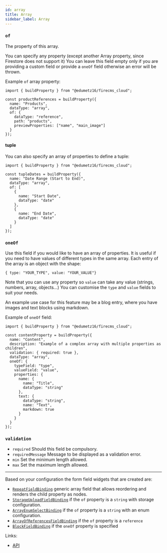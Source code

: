 ```yaml
---
id: array
title: Array
sidebar_label: Array
---
```


###  `of`

The property of this array.

You can specify any property (except another Array property, since
Firestore does not support it)
You can leave this field empty only if you are providing a custom field or
provide a `oneOf` field otherwise an error will be thrown.

Example `of` array property:
```tsx
import { buildProperty } from "@edumetz16/firecms_cloud";

const productReferences = buildProperty({
  name: "Products",
  dataType: "array",
  of: {
    dataType: "reference",
    path: "products",
    previewProperties: ["name", "main_image"]
  }
});
```

#### tuple

You can also specify an array of properties to define a tuple:
```tsx
import { buildProperty } from "@edumetz16/firecms_cloud";

const tupleDates = buildProperty({
  name: "Date Range (Start to End)",
  dataType: "array",
  of: [
    {
      name: "Start Date",
      dataType: "date"
    },
    {
      name: "End Date",
      dataType: "date"
    }
  ]
});
```

### `oneOf`

Use this field if you would like to have an array of properties.
It is useful if you need to have values of different types in the same
array.
Each entry of the array is an object with the shape:
```
{ type: "YOUR_TYPE", value: "YOUR_VALUE"}
```
Note that you can use any property so `value` can take any value (strings,
numbers, array, objects...)
You can customise the `type` and `value` fields to suit your needs.

An example use case for this feature may be a blog entry, where you have
images and text blocks using markdown.

Example of `oneOf` field:
```tsx
import { buildProperty } from "@edumetz16/firecms_cloud";

const contentProperty = buildProperty({
  name: "Content",
  description: "Example of a complex array with multiple properties as children",
  validation: { required: true },
  dataType: "array",
  oneOf: {
    typeField: "type",
    valueField: "value",
    properties: {
      name: {
        name: "Title",
        dataType: "string"
      },
      text: {
        dataType: "string",
        name: "Text",
        markdown: true
      }
    }
  }
});
```

### `validation`

* `required` Should this field be compulsory.
* `requiredMessage` Message to be displayed as a validation error.
* `min` Set the minimum length allowed.
* `max` Set the maximum length allowed.

---

Based on your configuration the form field widgets that are created are:
- [`RepeatFieldBinding`](../../api/functions/RepeatFieldBinding) generic array field that allows reordering and renders
  the child property as nodes.
- [`StorageUploadFieldBinding`](../../api/functions/StorageUploadFieldBinding) if the `of` property is a `string` with storage configuration.
- [`ArrayEnumSelectBinding`](../../api/functions/ArrayEnumSelectBinding) if the `of` property is a `string` with an enum configuration.
- [`ArrayOfReferencesFieldBinding`](../../api/functions/ArrayOfReferencesFieldBinding) if the `of` property is a `reference`
- [`BlockFieldBinding`](../../api/functions/BlockFieldBinding) if the `oneOf` property is specified

Links:
- [API](../../api/interfaces/arrayproperty)

